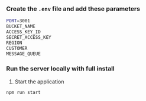 ### Create the `.env` file and add these parameters

```sh
PORT=3001
BUCKET_NAME
ACCESS_KEY_ID
SECRET_ACCESS_KEY
REGION
CUSTOMER
MESSAGE_QUEUE
```

### Run the server locally with full install

1. Start the application

```sh
npm run start
```
